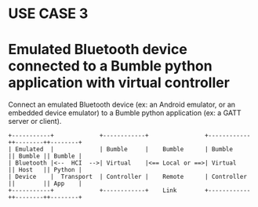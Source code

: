 USE CASE 3
==========

# Emulated Bluetooth device connected to a Bumble python application with virtual controller

Connect an emulated Bluetooth device (ex: an Android emulator, or an embedded device emulator) to a Bumble python application (ex: a GATT server or client).

```
+-----------+             +------------+                +------------++--------++--------+
| Emulated  |             | Bumble     |    Bumble      | Bumble     || Bumble || Bumble |
| Bluetooth |<--  HCI  -->| Virtual    |<== Local or ==>| Virtual    || Host   || Python |
| Device    |  Transport  | Controller |    Remote      | Controller ||        || App    |
+-----------+             +------------+    Link        +------------++--------++--------+
```